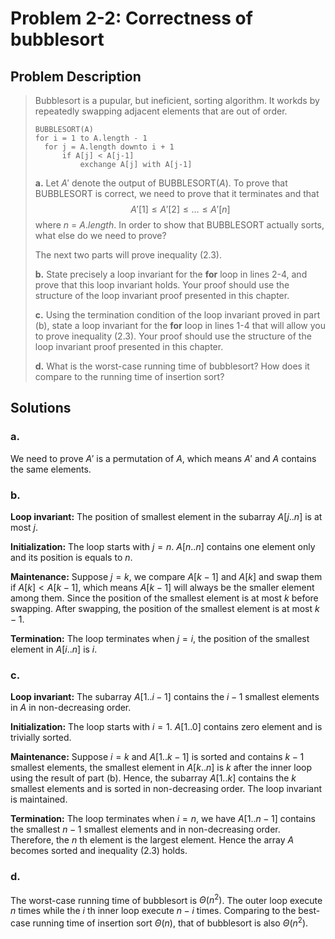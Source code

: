 # Problem 2-2: Correctness of bubblesort

## Problem Description
> Bubblesort is a pupular, but ineficient, sorting algorithm. It workds by repeatedly swapping adjacent elements that are out of order.
>
> ```
> BUBBLESORT(A)
> for i = 1 to A.length - 1
>   for j = A.length downto i + 1
>       if A[j] < A[j-1]
>           exchange A[j] with A[j-1]
> ```
>
> **a.** Let $A'$ denote the output of BUBBLESORT($A$). To prove that BUBBLESORT is correct, we need to prove that it terminates and that
> $$
> A'[1] \leq A'[2] \leq \dots \leq A'[n] \tag{2.3}
> $$
> where $n$ = $A.length$. In order to show that BUBBLESORT actually sorts, what else do we need to prove?
>
> The next two parts will prove inequality $(2.3)$.
> 
> **b.** State precisely a loop invariant for the **for** loop in lines 2-4, and prove that this loop invariant holds. Your proof should use the structure of the loop invariant proof presented in this chapter.
>
> **c.** Using the termination condition of the loop invariant proved in part (b), state a loop invariant for the **for** loop in lines 1-4 that will allow you to prove inequality $(2.3)$. Your proof should use the structure of the loop invariant proof presented in this chapter.
>
> **d.** What is the worst-case running time of bubblesort? How does it compare to the running time of insertion sort?

## Solutions
### a.
We need to prove $A'$ is a permutation of $A$, which means $A'$ and $A$ contains the same elements.

### b.
**Loop invariant:** The position of smallest element in the subarray $A[j..n]$ is at most $j$.

**Initialization:** The loop starts with $j = n$. $A[n..n]$ contains one element only and its position is equals to $n$.

**Maintenance:** Suppose $j=k$, we compare $A[k-1]$ and $A[k]$ and swap them if $A[k] < A[k-1]$, which means $A[k-1]$ will always be the smaller element among them. Since the position of the smallest element is at most $k$ before swapping. After swapping, the position of the smallest element is at most $k-1$.

**Termination:** The loop terminates when $j=i$, the position of the smallest element in $A[i..n]$ is $i$.

### c.
**Loop invariant:** The subarray $A[1..i-1]$ contains the $i-1$ smallest elements in $A$ in non-decreasing order.

**Initialization:** The loop starts with $i = 1$. $A[1..0]$ contains zero element and is trivially sorted.

**Maintenance:** Suppose $i=k$ and $A[1..k-1]$ is sorted and contains $k-1$ smallest elements, the smallest element in $A[k..n]$ is $k$ after the inner loop using the result of part (b). Hence, the subarray $A[1..k]$ contains the $k$ smallest elements and is sorted in non-decreasing order. The loop invariant is maintained.

**Termination:** The loop terminates when $i=n$, we have $A[1..n-1]$ contains the smallest $n-1$ smallest elements and in non-decreasing order. Therefore, the $n$ th element is the largest element. Hence the array $A$ becomes sorted and inequality $(2.3)$ holds. 

### d.
The worst-case running time of bubblesort is $\Theta{(n^2)}$. The outer loop execute $n$ times while the $i$ th inner loop execute $n-i$ times. Comparing to the best-case running time of insertion sort $\Theta{(n)}$, that of bubblesort is also $\Theta{(n^2)}$.